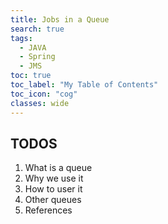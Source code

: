 ```yaml
---
title: Jobs in a Queue
search: true
tags: 
  - JAVA
  - Spring
  - JMS
toc: true
toc_label: "My Table of Contents"
toc_icon: "cog"
classes: wide
---
```


TODOS
---
1. What is a queue
2. Why we use it
3. How to user it
4. Other queues
5. References